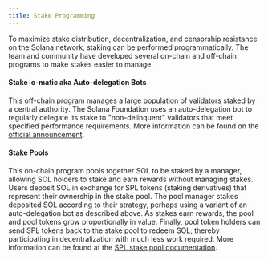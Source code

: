 ```yaml
---
title: Stake Programming
---
```


To maximize stake distribution, decentralization, and censorship resistance on the Solana network, staking can be performed programmatically. The team and community have developed several on-chain and off-chain programs to make stakes easier to manage.

#### Stake-o-matic aka Auto-delegation Bots

This off-chain program manages a large population of validators staked by a central authority. The Solana Foundation uses an auto-delegation bot to regularly delegate its stake to "non-delinquent" validators that meet specified performance requirements. More information can be found on the [official announcement](https://forums.solana.com/t/stake-o-matic-delegation-matching-program/790).

#### Stake Pools

This on-chain program pools together SOL to be staked by a manager, allowing SOL holders to stake and earn rewards without managing stakes. Users deposit SOL in exchange for SPL tokens (staking derivatives) that represent their ownership in the stake pool. The pool manager stakes deposited SOL according to their strategy, perhaps using a variant of an auto-delegation bot as described above. As stakes earn rewards, the pool and pool tokens grow proportionally in value. Finally, pool token holders can send SPL tokens back to the stake pool to redeem SOL, thereby participating in decentralization with much less work required. More information can be found at the [SPL stake pool documentation](https://spl.solana.com/stake-pool).
